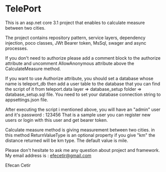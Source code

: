 # TelePort
This is an asp.net core 3.1 project that enables to calculate measure between two cities.

The project contains repository pattern, service layers, dependency injection, poco classes, JWt Bearer token, MsSql, swager and async processes.

If you don't need to authorize please add a comment block to the authorize attribute and uncomment AllowAnonymous attribute above the CalculateMeasure method.

If you want to use Authorize attribute, you should set a database whose name is teleport_db then add a user table to the database that you can find the script of it from teleport.data layer => database_setup folder => database_setup.sql file. 
You need to set your database connection string to appsettings.json file.

After executing the script i mentioned above, you will have an "admin" user and it's password : 123456 
That is a sample user you can register new users or login with this user and get bearer token.

Calculate measure method is giving measurement between two cities. 
in this method ReturnValueType is an optional property if you give "km" the distance returned will be km type. The default value is mile.

Please don't hesitate to ask me any question about project and framework. My email address is : efecetir@gmail.com

Efecan Cetir
